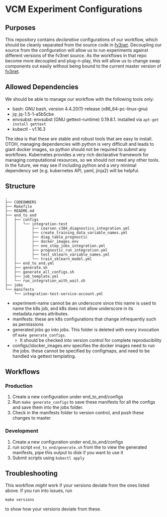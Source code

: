 # VCM Experiment Configurations

## Purposes

This repository contains *declarative* configurations of our workflow, which should be cleanly separated from the source code in [fv3net]. Decoupling our source from the configuration will allow us to run experiments against different versions of the fv3net source. As the workflows in that repo become more decoupled and plug-n-play, this will allow us to change swap components out easily without being bound to the current master version of [fv3net].

## Allowed Dependencies

We should be able to manage our workflow with the following tools only:

- bash: GNU bash, version 4.4.20(1)-release (x86_64-pc-linux-gnu)
- jq: jq-1.5-1-a5b5cbe
- envsubst: envsubst (GNU gettext-runtime) 0.19.8.1.
    installed via `apt-get install gettext`
- kubectl - v1.16.3


The idea is that these are stable and robust tools that are easy to install. OTOH, managing dependencies with python is very difficult and leads to giant docker images, so python should not be required to *submit* any workflows. Kubernetes provides a very rich declarative framework for managing computational resources, so we should not need any other tools. In the future, we may see if including python and a very minimal dependency set (e.g. kubernetes API, yaml, jinja2) will be helpful. 

## Structure

``` 
.
├── CODEOWNERS
├── Makefile
├── README.md
├── end_to_end
│   ├── configs
│   │   └── integration-test
│   │       ├── coarsen_c384_diagnostics_integration.yml
│   │       ├── create_training_data_variable_names.yml
│   │       ├── diag_table_prognostic
│   │       ├── docker_images.env
│   │       ├── one_step_jobs_integration.yml
│   │       ├── prognostic_run_integration.yml
│   │       ├── test_sklearn_variable_names.yml
│   │       └── train_sklearn_model.yml
│   ├── end_to_end.yml
│   ├── generate.sh
│   ├── generate_all_configs.sh
│   ├── job_template.yml
│   └── run_integration_with_wait.sh
├── jobs
└── manifests
    └── integration-test-service-account.yml

```

- experiment-name cannot be an underscore since this name is used to name the k8s job, and k8s does not allow underscore in its metadata.names attributes.
- manifests: these are k8s configurations that change infrequently such as permissions
- generated jobs go into jobs. This folder is deleted with every invocation of `make generate_configs`.
    - It should be checked into version control for complete reproducibility
- configs/<name>/docker_images.env specifies the docker images need to run the jobs. these cannot be specified by configmaps,
  and need to be handled via gettext templating.

## Workflows

### Production

1. Create a new configuration under end_to_end/configs
1. Run `make generate_configs` to save these manifests for all the configs and save them into the jobs folder.
1. Check in the manifests folder to version control, and push these changes to master

### Development

1. Create a new configuration under end_to_end/configs
1. run script `end_to_end/generate.sh` from the to view the generated manifests, pipe this output to disk if you want to use it
1. Submit scripts using `kubectl apply`

## Troubleshooting

This workflow *might* work if your versions deviate from the ones listed above. If you run into issues, run

    make versions

to show how your versions deviate from these.

[fv3net]: https://github.com/VulcanClimateModeling/fv3net
